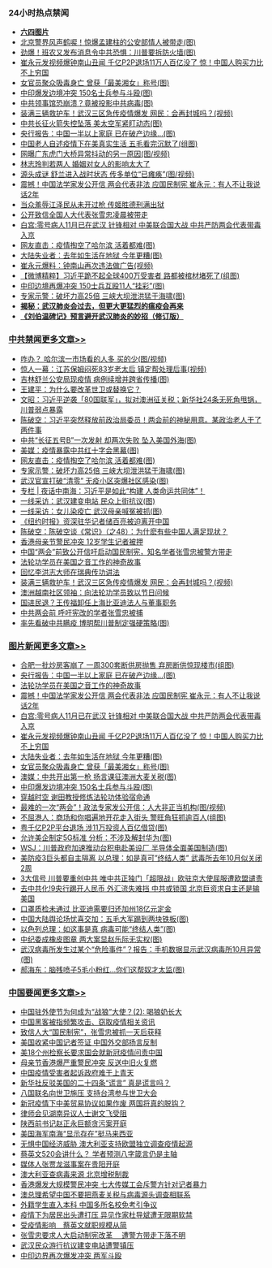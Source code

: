<div class="catlist">
<h3>24小时热点禁闻</h3>
<ul>
<li><b><a href="64photo" target="_blank">六四图片</a></b></li>
<li><a href="https://github.com/fqnews/bnews/blob/master/cbnews/20200511/1326544.md">北京警界风声鹤唳！惊爆孟建柱的公安部情人被带走(图)</a></li>
<li><a href="https://github.com/fqnews/bnews/blob/master/cnnews/20200511/1326668.md">劲爆！班农又发布消息令中共恐惧：川普要拆防火墙(图)</a></li>
<li><a href="https://github.com/fqnews/bnews/blob/master/topimagenews/20200511/1326691.md">崔永元发视频爆钟南山丑闻 千亿P2P退场11万人百亿没了 惊！中国人购买力比不上穷国</a></li>
<li><a href="https://github.com/fqnews/bnews/blob/master/topimagenews/20200511/1326612.md">女官员聚众吸毒身亡 曾获「最美湘女」称号(图)</a></li>
<li><a href="https://github.com/fqnews/bnews/blob/master/topimagenews/20200511/1326514.md">中印爆发边境冲突 150名士兵参与斗殴(图)</a></li>
<li><a href="https://github.com/fqnews/bnews/blob/master/cbnews/20200511/1326557.md">中共领事馆恐崩溃？竟被投影中共病毒(图)</a></li>
<li><a href="https://github.com/fqnews/bnews/blob/master/cbnews/20200511/1326734.md">装满三辆救护车！武汉三区急传疫情爆发 网民：会再封城吗？(视频)</a></li>
<li><a href="https://github.com/fqnews/bnews/blob/master/cbnews/20200511/1326572.md">中共长征火箭失控坠落 美太空军紧盯动态(图)</a></li>
<li><a href="https://github.com/fqnews/bnews/blob/master/topimagenews/20200512/1326860.md">央行报告：中国一半以上家庭 已在破产边缘…(图)</a></li>
<li><a href="https://github.com/fqnews/bnews/blob/master/cnnews/20200511/1326682.md">中国老人自述疫情下在美真实生活 五毛看完沉默了(组图)</a></li>
<li><a href="https://github.com/fqnews/bnews/blob/master/cbnews/20200511/1326552.md">网曝广东虎门大桥异常抖动的另一原因(图/视频)</a></li>
<li><a href="https://github.com/fqnews/bnews/blob/master/yule/20200511/1326710.md">林志玲判若两人 婚姻对女人的影响太大了</a></li>
<li><a href="https://github.com/fqnews/bnews/blob/master/cbnews/20200511/1326500.md">源头成谜 舒兰进入战时状态 传多单位“已瘫痪”(图/视频)</a></li>
<li><a href="https://github.com/fqnews/bnews/blob/master/topimagenews/20200511/1326733.md">震撼！中国法学家发公开信 两会代表非法 应国民制宪 崔永元：有人不让我说话2年</a></li>
<li><a href="https://github.com/fqnews/bnews/blob/master/comments/20200511/1326673.md">当众羞辱江泽民从未开过枪 传姬胜德刑满出狱</a></li>
<li><a href="https://github.com/fqnews/bnews/blob/master/renquan/20200511/1326661.md">公开致信全国人大代表张雪忠凌晨被带走</a></li>
<li><a href="https://github.com/fqnews/bnews/blob/master/topimagenews/20200511/1326708.md">白宫:零号病人11月已在武汉 针锋相对 中美联合国大战 中共严防两会代表带毒入京</a></li>
<li><a href="https://github.com/fqnews/bnews/blob/master/cbnews/20200512/1326960.md">网友直击：疫情掏空了哈尔滨 活着都难(图)</a></li>
<li><a href="https://github.com/fqnews/bnews/blob/master/topimagenews/20200511/1326613.md">大陆失业者：去年如生活在地狱 今年更糟(图)</a></li>
<li><a href="https://github.com/fqnews/bnews/blob/master/cbnews/20200511/1326535.md">崔永元爆料：钟南山再次违法做广告(视频)</a></li>
<li><a href="https://github.com/fqnews/bnews/blob/master/comments/20200511/1326681.md">【微博精粹】习近平跪不起全球400万受害者 路都被棺材堵死了(组图)</a></li>
<li><a href="https://github.com/fqnews/bnews/blob/master/cbnews/20200511/1326511.md">中印边境再爆冲突 150士兵互殴11人“挂彩”(图)</a></li>
<li><a href="https://github.com/fqnews/bnews/blob/master/cbnews/20200512/1326959.md">专家示警：破坏力高25倍 三峡大坝泄洪猛于海啸(图)</a></li>
<li><b><a href="https://github.com/fqnews/bnews/blob/master/comments/20200211/1275071.md" target="_blank">揭秘：武汉肺炎会过去，但更大更猛烈的瘟疫会再来</a></b></li>
<li><b><a href="https://github.com/fqnews/bnews/blob/master/comments/20200207/1272816.md" target="_blank">《刘伯温碑记》预言避开武汉肺炎的妙招（修订版）</a></b></li>
</ul>
</div>

<div class="catlist">
<h3><a href="https://github.com/fqnews/bnews/blob/master/cbnews/" target="_blank">中共禁闻</a><span><a href="https://github.com/fqnews/bnews/blob/master/cbnews/" target="_blank" rel="nofollow">更多文章>></a></span></h3>
<ul>
<li><a href="https://github.com/fqnews/bnews/blob/master/cbnews/20200512/1327068.md" target="_blank">咋办？ 哈尔滨一市场看的人多 买的少(图/视频)</a></li>
<li><a href="https://github.com/fqnews/bnews/blob/master/cbnews/20200512/1327061.md" target="_blank">惊人一幕：江苏保姆闷死83岁老太后 镇定帮处理后事(视频)</a></li>
<li><a href="https://github.com/fqnews/bnews/blob/master/cbnews/20200512/1327028.md" target="_blank">吉林舒兰公安局现疫情 病例续增并跨省传播(图)</a></li>
<li><a href="https://github.com/fqnews/bnews/blob/master/cbnews/20200512/1326926.md" target="_blank">王建平：为什么要改革世卫或替换它？</a></li>
<li><a href="https://github.com/fqnews/bnews/blob/master/cbnews/20200512/1326990.md" target="_blank">文昭：习近平逆袭「80国联军」，拟对澳洲征关税；新华社24条无死角甩锅，川普弱点暴露</a></li>
<li><a href="https://github.com/fqnews/bnews/blob/master/cbnews/20200512/1326988.md" target="_blank">陈破空：习近平突然释放前政治局委员！两会前的神秘用意。某政治老人干了两件事</a></li>
<li><a href="https://github.com/fqnews/bnews/blob/master/cbnews/20200512/1326974.md" target="_blank">中共“长征五号B”一次发射 却两次失败 坠入美国外海(图)</a></li>
<li><a href="https://github.com/fqnews/bnews/blob/master/cbnews/20200512/1326973.md" target="_blank">美媒：疫情暴露中共红十字会黑幕(图)</a></li>
<li><a href="https://github.com/fqnews/bnews/blob/master/cbnews/20200512/1326960.md" target="_blank">网友直击：疫情掏空了哈尔滨 活着都难(图)</a></li>
<li><a href="https://github.com/fqnews/bnews/blob/master/cbnews/20200512/1326959.md" target="_blank">专家示警：破坏力高25倍 三峡大坝泄洪猛于海啸(图)</a></li>
<li><a href="https://github.com/fqnews/bnews/blob/master/cbnews/20200512/1326945.md" target="_blank">武汉官宣打破“清零” 无疫小区突爆社区感染(图)</a></li>
<li><a href="https://github.com/fqnews/bnews/blob/master/cbnews/20200512/1326943.md" target="_blank">专栏 | 夜话中南海：习近平是如此“构建 人类命运共同体”！</a></li>
<li><a href="https://github.com/fqnews/bnews/blob/master/cbnews/20200512/1326876.md" target="_blank">一线采访：武汉建变电站 民众上街抗议(图)</a></li>
<li><a href="https://github.com/fqnews/bnews/blob/master/cbnews/20200512/1326875.md" target="_blank">一线采访：女儿染疫亡 武汉母亲喊冤被抓(图)</a></li>
<li><a href="https://github.com/fqnews/bnews/blob/master/cbnews/20200512/1326874.md" target="_blank">《纽约时报》资深驻华记者储百亮被迫离开中国</a></li>
<li><a href="https://github.com/fqnews/bnews/blob/master/cbnews/20200512/1326857.md" target="_blank">陈破空：陈破空谈《常识》（之48）：为什麽有些中国人满足现状？</a></li>
<li><a href="https://github.com/fqnews/bnews/blob/master/cbnews/20200511/1326825.md" target="_blank">香港母亲节警民冲突 12岁学生记者被押</a></li>
<li><a href="https://github.com/fqnews/bnews/blob/master/cbnews/20200511/1326768.md" target="_blank">中国“两会”前致公开信吁启动国民制宪，知名学者张雪忠被警方带走</a></li>
<li><a href="https://github.com/fqnews/bnews/blob/master/comments/20200511/1326751.md" target="_blank">法轮功学员在美国之音工作的神奇故事</a></li>
<li><a href="https://github.com/fqnews/bnews/blob/master/cbnews/20200511/1326732.md" target="_blank">回忆李洪志大师在瑞典传功讲法</a></li>
<li><a href="https://github.com/fqnews/bnews/blob/master/cbnews/20200511/1326734.md" target="_blank">装满三辆救护车！武汉三区急传疫情爆发 网民：会再封城吗？(视频)</a></li>
<li><a href="https://github.com/fqnews/bnews/blob/master/cbnews/20200511/1326629.md" target="_blank">澳洲越南社区领袖：向法轮功学员致以节日问候</a></li>
<li><a href="https://github.com/fqnews/bnews/blob/master/cbnews/20200511/1326717.md" target="_blank">国进民退？王传福卸任上海比亚迪法人与董事职务</a></li>
<li><a href="https://github.com/fqnews/bnews/blob/master/cbnews/20200511/1326684.md" target="_blank">中共两会前 呼吁宪改的学者张雪忠被捕</a></li>
<li><a href="https://github.com/fqnews/bnews/blob/master/cbnews/20200511/1326677.md" target="_blank">率先看破中共瞒疫 博明帮川普制定强硬策略(图)</a></li>

</ul>
</div>
<div class="catlist">
<h3><a href="https://github.com/fqnews/bnews/blob/master/topimagenews/" target="_blank">图片新闻</a><span><a href="https://github.com/fqnews/bnews/blob/master/topimagenews/" target="_blank" rel="nofollow">更多文章>></a></span></h3>
<ul>
<li><a href="https://github.com/fqnews/bnews/blob/master/topimagenews/20200512/1327044.md" target="_blank">合肥一批炒房客崩了 一周300套断供房抛售 弃房断供惊现楼市(组图)</a></li>
<li><a href="https://github.com/fqnews/bnews/blob/master/topimagenews/20200512/1326860.md" target="_blank">央行报告：中国一半以上家庭 已在破产边缘…(图)</a></li>
<li><a href="https://github.com/fqnews/bnews/blob/master/comments/20200511/1326751.md" target="_blank">法轮功学员在美国之音工作的神奇故事</a></li>
<li><a href="https://github.com/fqnews/bnews/blob/master/topimagenews/20200511/1326733.md" target="_blank">震撼！中国法学家发公开信 两会代表非法 应国民制宪 崔永元：有人不让我说话2年</a></li>
<li><a href="https://github.com/fqnews/bnews/blob/master/topimagenews/20200511/1326708.md" target="_blank">白宫:零号病人11月已在武汉 针锋相对 中美联合国大战 中共严防两会代表带毒入京</a></li>
<li><a href="https://github.com/fqnews/bnews/blob/master/topimagenews/20200511/1326691.md" target="_blank">崔永元发视频爆钟南山丑闻 千亿P2P退场11万人百亿没了 惊！中国人购买力比不上穷国</a></li>
<li><a href="https://github.com/fqnews/bnews/blob/master/topimagenews/20200511/1326613.md" target="_blank">大陆失业者：去年如生活在地狱 今年更糟(图)</a></li>
<li><a href="https://github.com/fqnews/bnews/blob/master/topimagenews/20200511/1326612.md" target="_blank">女官员聚众吸毒身亡 曾获「最美湘女」称号(图)</a></li>
<li><a href="https://github.com/fqnews/bnews/blob/master/topimagenews/20200511/1326555.md" target="_blank">澳媒：中共开出第一枪 扬言课征澳洲大麦关税(图)</a></li>
<li><a href="https://github.com/fqnews/bnews/blob/master/topimagenews/20200511/1326514.md" target="_blank">中印爆发边境冲突 150名士兵参与斗殴(图)</a></li>
<li><a href="https://github.com/fqnews/bnews/blob/master/comments/20200511/1322384.md" target="_blank">穿越时空 谢田教授修炼法轮功体验宿命通</a></li>
<li><a href="https://github.com/fqnews/bnews/blob/master/topimagenews/20200511/1326429.md" target="_blank">最难的一次“两会”！政法专家发公开信：人大非正当机构(图/视频)</a></li>
<li><a href="https://github.com/fqnews/bnews/blob/master/topimagenews/20200511/1326417.md" target="_blank">不屈港人：商场和你唱遍地开花走入街头 警旺角狂抓逾百人(组图)</a></li>
<li><a href="https://github.com/fqnews/bnews/blob/master/topimagenews/20200511/1326416.md" target="_blank">粤千亿P2P平台退场 涉11万投资人百亿借贷(图)</a></li>
<li><a href="https://github.com/fqnews/bnews/blob/master/topimagenews/20200511/1326406.md" target="_blank">允许美企制定5G标准 分析：不涉及解封华为(图)</a></li>
<li><a href="https://github.com/fqnews/bnews/blob/master/topimagenews/20200511/1326300.md" target="_blank">WSJ：川普政府加速推动台积电赴美设厂 半导体全面美国制造(图)</a></li>
<li><a href="https://github.com/fqnews/bnews/blob/master/topimagenews/20200510/1326273.md" target="_blank">美防疫3巨头都自主隔离 以总理：如是真可&#8221;终结人类” 武毒所去年10月似关闭2周</a></li>
<li><a href="https://github.com/fqnews/bnews/blob/master/topimagenews/20200510/1326241.md" target="_blank">3大信号 川普要重创中共 唯中共正独门「超限战」欧驻京大使屈服遭欧盟谴责</a></li>
<li><a href="https://github.com/fqnews/bnews/blob/master/topimagenews/20200510/1326162.md" target="_blank">去中共化!9央行踢开人民币 外汇流失难挡 中共或锁国 北京巨资求自主还是输美国</a></li>
<li><a href="https://github.com/fqnews/bnews/blob/master/topimagenews/20200510/1326161.md" target="_blank">口罩质检未通过 比亚迪需要归还加州18亿元定金</a></li>
<li><a href="https://github.com/fqnews/bnews/blob/master/topimagenews/20200510/1326160.md" target="_blank">中国大陆舆论场忧喜交加：五毛大军踢到两块铁板(图)</a></li>
<li><a href="https://github.com/fqnews/bnews/blob/master/topimagenews/20200510/1326159.md" target="_blank">以色列总理：如这事是真 病毒可能“终结人类”(图)</a></li>
<li><a href="https://github.com/fqnews/bnews/blob/master/topimagenews/20200510/1326109.md" target="_blank">中纪委成橡皮图章 两大案显赵乐际无实权(图)</a></li>
<li><a href="https://github.com/fqnews/bnews/blob/master/topimagenews/20200510/1325959.md" target="_blank">武汉病毒所发生过某个“危险事件”？报告：手机数据显示武汉病毒所10月异常(图)</a></li>
<li><a href="https://github.com/fqnews/bnews/blob/master/topimagenews/20200510/1325884.md" target="_blank">郝海东：脑残喷子5毛小粉红&#8230;你们这帮奴才太监(图)</a></li>

</ul>
</div>
<div class="catlist">
<h3><a href="https://github.com/fqnews/bnews/blob/master/headline/" target="_blank">中国要闻</a><span><a href="https://github.com/fqnews/bnews/blob/master/headline/" target="_blank" rel="nofollow">更多文章>></a></span></h3>
<ul>
<li><a href="https://github.com/fqnews/bnews/blob/master/headline/20200512/1327013.md" target="_blank">中国驻外使节为何成为“战狼”大使？(2): 喝狼奶长大</a></li>
<li><a href="https://github.com/fqnews/bnews/blob/master/headline/20200512/1326985.md" target="_blank">中国黑客被指频繁攻击、窃取疫情相关资讯</a></li>
<li><a href="https://github.com/fqnews/bnews/blob/master/headline/20200512/1326984.md" target="_blank">致信人大“国民制宪”，张雪忠被抓一天后获释</a></li>
<li><a href="https://github.com/fqnews/bnews/blob/master/headline/20200512/1326983.md" target="_blank">美国收紧中国记者签证   中国外交部扬言反制</a></li>
<li><a href="https://github.com/fqnews/bnews/blob/master/headline/20200512/1326970.md" target="_blank">美18个州检察长要求国会就新冠疫情问责中国</a></li>
<li><a href="https://github.com/fqnews/bnews/blob/master/headline/20200512/1326969.md" target="_blank">母亲节香港爆严重警民冲突  反送中旧火复燃</a></li>
<li><a href="https://github.com/fqnews/bnews/blob/master/headline/20200512/1326954.md" target="_blank">中国疫情受害者起诉政府难于上青天</a></li>
<li><a href="https://github.com/fqnews/bnews/blob/master/headline/20200512/1326953.md" target="_blank">新华社反驳美国的二十四条“谎言”     真是谎言吗？</a></li>
<li><a href="https://github.com/fqnews/bnews/blob/master/headline/20200512/1326939.md" target="_blank">八国联名向世卫施压   支持台湾参与世卫大会</a></li>
<li><a href="https://github.com/fqnews/bnews/blob/master/headline/20200512/1326927.md" target="_blank">新冠疫情下中美贸易协议如果作废 两国将真的脱钩？</a></li>
<li><a href="https://github.com/fqnews/bnews/blob/master/headline/20200512/1326920.md" target="_blank">律师会见湖南异议人士谢文飞受阻</a></li>
<li><a href="https://github.com/fqnews/bnews/blob/master/headline/20200512/1326919.md" target="_blank">陕西前书记赵正永巨额贪污案开庭</a></li>
<li><a href="https://github.com/fqnews/bnews/blob/master/headline/20200512/1326918.md" target="_blank">美国海军南海“显示存在”挺马来西亚</a></li>
<li><a href="https://github.com/fqnews/bnews/blob/master/headline/20200512/1326892.md" target="_blank">无惧中国经济威胁 澳大利亚支持欧盟独立调查疫情起源</a></li>
<li><a href="https://github.com/fqnews/bnews/blob/master/headline/20200512/1326871.md" target="_blank">蔡英文520会讲什么？ 学者预测八字箴言仍是主轴</a></li>
<li><a href="https://github.com/fqnews/bnews/blob/master/headline/20200512/1326870.md" target="_blank">媒体人张贾龙滋事案在贵阳开庭</a></li>
<li><a href="https://github.com/fqnews/bnews/blob/master/headline/20200512/1326869.md" target="_blank">澳大利亚查病毒来源 北京增税制裁</a></li>
<li><a href="https://github.com/fqnews/bnews/blob/master/headline/20200512/1326855.md" target="_blank">香港爆发大规模警民冲突 七大传媒工会斥警方针对记者暴力</a></li>
<li><a href="https://github.com/fqnews/bnews/blob/master/headline/20200512/1326852.md" target="_blank">澳总理希望中国不要把燕麦关税与病毒源头调查相联系</a></li>
<li><a href="https://github.com/fqnews/bnews/blob/master/headline/20200512/1326850.md" target="_blank">外籍学生直入本科 中国多所名校免考引争议</a></li>
<li><a href="https://github.com/fqnews/bnews/blob/master/headline/20200511/1326846.md" target="_blank">疫情下为居民出头遭打压 异见作家杜导斌遭无限期软禁</a></li>
<li><a href="https://github.com/fqnews/bnews/blob/master/headline/20200511/1326845.md" target="_blank">受疫情影响　蔡英文就职规模从简</a></li>
<li><a href="https://github.com/fqnews/bnews/blob/master/headline/20200511/1326844.md" target="_blank">张雪忠要求人大启动制宪改革 　遭警方带走下落不明</a></li>
<li><a href="https://github.com/fqnews/bnews/blob/master/headline/20200511/1326843.md" target="_blank">武汉民众游行抗议建变电站遭警镇压</a></li>
<li><a href="https://github.com/fqnews/bnews/blob/master/headline/20200511/1326842.md" target="_blank">中印边界再次爆发冲突 两军斗殴</a></li>

</ul>
</div>